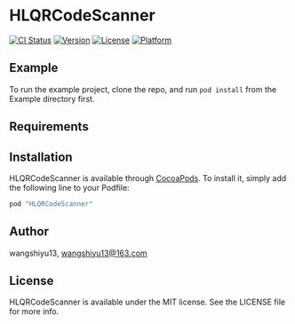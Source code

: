 # HLQRCodeScanner

[![CI Status](http://img.shields.io/travis/wangshiyu13/HLQRCodeScanner.svg?style=flat)](https://travis-ci.org/wangshiyu13/HLQRCodeScanner)
[![Version](https://img.shields.io/cocoapods/v/HLQRCodeScanner.svg?style=flat)](http://cocoapods.org/pods/HLQRCodeScanner)
[![License](https://img.shields.io/cocoapods/l/HLQRCodeScanner.svg?style=flat)](http://cocoapods.org/pods/HLQRCodeScanner)
[![Platform](https://img.shields.io/cocoapods/p/HLQRCodeScanner.svg?style=flat)](http://cocoapods.org/pods/HLQRCodeScanner)

## Example

To run the example project, clone the repo, and run `pod install` from the Example directory first.

## Requirements

## Installation

HLQRCodeScanner is available through [CocoaPods](http://cocoapods.org). To install
it, simply add the following line to your Podfile:

```ruby
pod "HLQRCodeScanner"
```

## Author

wangshiyu13, wangshiyu13@163.com

## License

HLQRCodeScanner is available under the MIT license. See the LICENSE file for more info.
